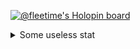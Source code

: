 [![@fleetime's Holopin board](https://holopin.me/fleetime)](https://holopin.io/@fleetime)

<details>
  <summary>Some useless stat</summary>
  
<p align="center">
	<a href="https://github.com/fleetimee/fleetimee">
		<img src="https://raw.githubusercontent.com/fleetimee/fleetimee/master/github-metrics.svg">
	</a>
</p>
</details>


